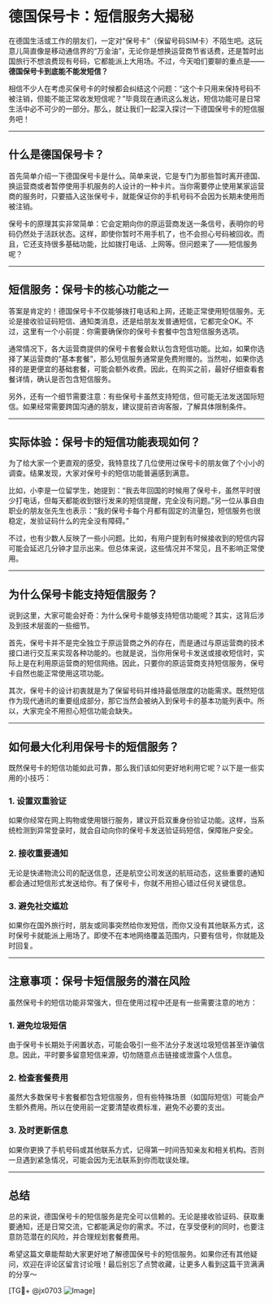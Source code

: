 # 德国保号卡：短信服务大揭秘

在德国生活或工作的朋友们，一定对“保号卡”（保留号码SIM卡）不陌生吧。这玩意儿简直像是移动通信界的“万金油”，无论你是想换运营商节省话费，还是暂时出国旅行不想浪费现有号码，它都能派上大用场。不过，今天咱们要聊的重点是——**德国保号卡到底能不能发短信？**

相信不少人在考虑买保号卡的时候都会纠结这个问题：“这个卡只用来保持号码不被注销，但能不能正常收发短信呢？”毕竟现在通讯这么发达，短信功能可是日常生活中必不可少的一部分。那么，就让我们一起深入探讨一下德国保号卡的短信服务吧！

---

## 什么是德国保号卡？

首先简单介绍一下德国保号卡是什么。简单来说，它是专门为那些暂时离开德国、换运营商或者暂停使用手机服务的人设计的一种卡片。当你需要停止使用某家运营商的服务时，只要插入这张保号卡，就能保证你的手机号码不会因为长期未使用而被注销。

保号卡的原理其实非常简单：它会定期向你的原运营商发送一条信号，表明你的号码仍然处于活跃状态。这样，即使你暂时不用手机了，也不会担心号码被回收。而且，它还支持很多基础功能，比如拨打电话、上网等。但问题来了——短信服务呢？

---

## 短信服务：保号卡的核心功能之一

答案是肯定的！德国保号卡不仅能够拨打电话和上网，还能正常使用短信服务。无论是接收验证码短信、通知类消息，还是给朋友发普通短信，它都完全OK。不过，这里有一个小前提：你需要确保你的保号卡套餐中包含短信服务选项。

通常情况下，各大运营商提供的保号卡套餐会默认包含短信功能。比如，如果你选择了某运营商的“基本套餐”，那么短信服务通常是免费附赠的。当然啦，如果你选择的是更便宜的基础套餐，可能会额外收费。因此，在购买之前，最好仔细查看套餐详情，确认是否包含短信服务。

另外，还有一个细节需要注意：有些保号卡虽然支持短信，但可能无法发送国际短信。如果经常需要跨国沟通的朋友，建议提前咨询客服，了解具体限制条件。

---

## 实际体验：保号卡的短信功能表现如何？

为了给大家一个更直观的感受，我特意找了几位使用过保号卡的朋友做了个小小的调查。结果发现，大家对保号卡的短信功能普遍感到满意。

比如，小李是一位留学生，她提到：“我去年回国的时候用了保号卡，虽然平时很少打电话，但每天都能收到银行发来的短信提醒，完全没有问题。”另一位从事自由职业的朋友张先生也表示：“我的保号卡每个月都有固定的流量包，短信服务也很稳定，发验证码什么的完全没有障碍。”

不过，也有少数人反映了一些小问题。比如，有用户提到有时候接收到的短信内容可能会延迟几分钟才显示出来。但总体来说，这些情况并不常见，且不影响正常使用。

---

## 为什么保号卡能支持短信服务？

说到这里，大家可能会好奇：为什么保号卡能够支持短信功能呢？其实，这背后涉及到技术层面的一些细节。

首先，保号卡并不是完全独立于原运营商之外的存在，而是通过与原运营商的技术接口进行交互来实现各种功能的。也就是说，当你用保号卡发送或接收短信时，实际上是在利用原运营商的短信网络。因此，只要你的原运营商支持短信服务，保号卡自然也能正常使用这项功能。

其次，保号卡的设计初衷就是为了保留号码并维持最低限度的功能需求。既然短信作为现代通讯的重要组成部分，那它当然会被纳入到保号卡的基本功能列表中。所以，大家完全不用担心短信功能会缺失。

---

## 如何最大化利用保号卡的短信服务？

既然保号卡的短信功能如此可靠，那么我们该如何更好地利用它呢？以下是一些实用的小技巧：

### 1. **设置双重验证**
如果你经常在网上购物或使用银行服务，建议开启双重身份验证功能。这样，当系统检测到异常登录时，就会自动向你的保号卡发送验证码短信，保障账户安全。

### 2. **接收重要通知**
无论是快递物流公司的配送信息，还是航空公司发送的航班动态，这些重要的通知都会通过短信形式发送给你。有了保号卡，你就不用担心错过任何关键信息。

### 3. **避免社交尴尬**
如果你在国外旅行时，朋友或同事突然给你发短信，而你又没有其他联系方式，这时保号卡就能派上用场了。即使不在本地网络覆盖范围内，只要有信号，你就能及时回复。

---

## 注意事项：保号卡短信服务的潜在风险

虽然保号卡的短信功能非常强大，但在使用过程中还是有一些需要注意的地方：

### 1. **避免垃圾短信**
由于保号卡长期处于闲置状态，可能会吸引一些不法分子发送垃圾短信甚至诈骗信息。因此，平时要多留意短信来源，切勿随意点击链接或泄露个人信息。

### 2. **检查套餐费用**
虽然大多数保号卡套餐都包含短信服务，但有些特殊场景（如国际短信）可能会产生额外费用。所以在使用前一定要清楚收费标准，避免不必要的支出。

### 3. **及时更新信息**
如果你更换了手机号码或其他联系方式，记得第一时间告知亲友和相关机构。否则一旦遇到紧急情况，可能会因为无法联系到你而耽误处理。

---

## 总结

总的来说，德国保号卡的短信服务是完全可以信赖的。无论是接收验证码、获取重要通知，还是日常交流，它都能满足你的需求。不过，在享受便利的同时，也要注意防范潜在的风险，并合理规划套餐费用。

希望这篇文章能帮助大家更好地了解德国保号卡的短信服务。如果你还有其他疑问，欢迎在评论区留言讨论哦！最后别忘了点赞收藏，让更多人看到这篇干货满满的分享～

[TG💪+ @jx0703 ![Image](https://github.com/user-attachments/assets/dbca1d08-cadb-493c-b0ec-ad6f7a83f270)]